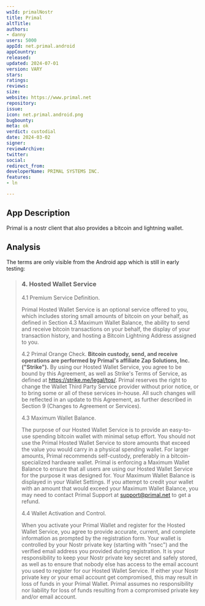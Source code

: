 ```yaml
---
wsId: primalNostr
title: Primal
altTitle: 
authors:
- danny
users: 5000
appId: net.primal.android
appCountry: 
released: 
updated: 2024-07-01
version: VARY
stars: 
ratings: 
reviews: 
size: 
website: https://www.primal.net
repository: 
issue: 
icon: net.primal.android.png
bugbounty: 
meta: ok
verdict: custodial
date: 2024-03-02
signer: 
reviewArchive: 
twitter: 
social: 
redirect_from: 
developerName: PRIMAL SYSTEMS INC.
features:
- ln

---
```


## App Description 

Primal is a nostr client that also provides a bitcoin and lightning wallet. 

## Analysis 

The terms are only visible from the Android app which is still in early testing: 

> ### 4. Hosted Wallet Service
>
> 4.1 Premium Service Definition.
>
> Primal Hosted Wallet Service is an optional service offered to you, which includes storing small amounts of bitcoin on your behalf, as defined in Section 4.3 Maximum Wallet Balance, the ability to send and receive bitcoin transactions on your behalf, the display of your transaction history, and hosting a Bitcoin Lightning Address assigned to you.
>
> 4.2 Primal Orange Check.
> **Bitcoin custody, send, and receive operations are performed by Primal's affiliate Zap Solutions, Inc. ("Strike").** By using our Hosted Wallet Service, you agree to be bound by this Agreement, as well as Strike's Terms of Service, as defined at https://strike.me/legal/tos/. Primal reserves the right to change the Wallet Third Party Service provider without prior notice, or to bring some or all of these services in-house. All such changes will be reflected in an update to this Agreement, as further described in Section 9 (Changes to Agreement or Services).
>
> 4.3 Maximum Wallet Balance.
>
> The purpose of our Hosted Wallet Service is to provide an easy-to-use spending bitcoin wallet with minimal setup effort. You should not use the Primal Hosted Wallet Service to store amounts that exceed the value you would carry in a physical spending wallet. For larger amounts, Primal recommends self-custody, preferably in a bitcoin-specialized hardware wallet. Primal is enforcing a Maximum Wallet Balance to ensure that all users are using our Hosted Wallet Service for the purpose it was designed for. Your Maximum Wallet Balance is displayed in your Wallet Settings. If you attempt to credit your wallet with an amount that would exceed your Maximum Wallet Balance, you may need to contact Primal Support at support@primal.net to get a refund.
>
> 4.4 Wallet Activation and Control.
>
> When you activate your Primal Wallet and register for the Hosted Wallet Service, you agree to provide accurate, current, and complete information as prompted by the registration form. Your wallet is controlled by your Nostr private key (starting with "nsec") and the verified email address you provided during registration. It is your responsibility to keep your Nostr private key secret and safely stored, as well as to ensure that nobody else has access to the email account you used to register for our Hosted Wallet Service. If either your Nostr private key or your email account get compromised, this may result in loss of funds in your Primal Wallet. Primal assumes no responsibility nor liability for loss of funds resulting from a compromised private key and/or email account.